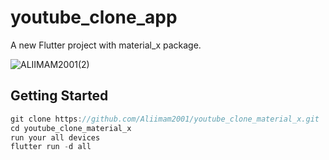 # youtube_clone_app

A new Flutter project with material_x package.

![ALIIMAM2001(2)](https://user-images.githubusercontent.com/53279036/84667192-dfd90e80-aed6-11ea-8a7a-3a90ec57a203.png)

## Getting Started

```dart
git clone https://github.com/Aliimam2001/youtube_clone_material_x.git
cd youtube_clone_material_x
run your all devices
flutter run -d all
```

